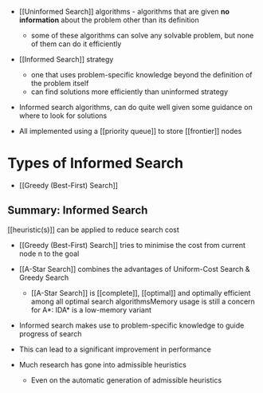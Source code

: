 - [[Uninformed Search]] algorithms - algorithms that are given **no information** about the problem other than its definition
    - some of these algorithms can solve any solvable problem, but none of them can do it efficiently

- [[Informed Search]] strategy
    - one that uses problem-specific knowledge beyond the definition of the problem itself
    - can find solutions more efficiently than uninformed strategy
- Informed search algorithms, can do quite well given some guidance on where to look for solutions
- All implemented using a [[priority queue]] to store [[frontier]] nodes

# Types of Informed Search
- [[Greedy (Best-First) Search]]

## Summary: Informed Search
[[heuristic(s)]] can be applied to reduce search cost
- [[Greedy (Best-First) Search]] tries to minimise the cost from current node n to the goal
- [[A-Star Search]] combines the advantages of Uniform-Cost Search & Greedy Search
	- [[A-Star Search]] is [[complete]], [[optimal]] and optimally efficient among all optimal search algorithmsMemory usage is still a concern for A*: IDA* is a low-memory variant
    
- Informed search makes use to problem-specific knowledge to guide progress of search
    
- This can lead to a significant improvement in performance
    
- Much research has gone into admissible heuristics
    
    - Even on the automatic generation of admissible heuristics
